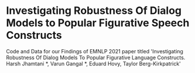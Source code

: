 # Investigating Robustness Of Dialog Models to Popular Figurative Speech Constructs

Code and Data for our Findings of EMNLP 2021  paper titled 'Investigating Robustness Of Dialog Models To Popular Figurative Language Constructs. Harsh Jhamtani \*, Varun Gangal \*, Eduard Hovy, Taylor Berg-Kirkpatrick'
